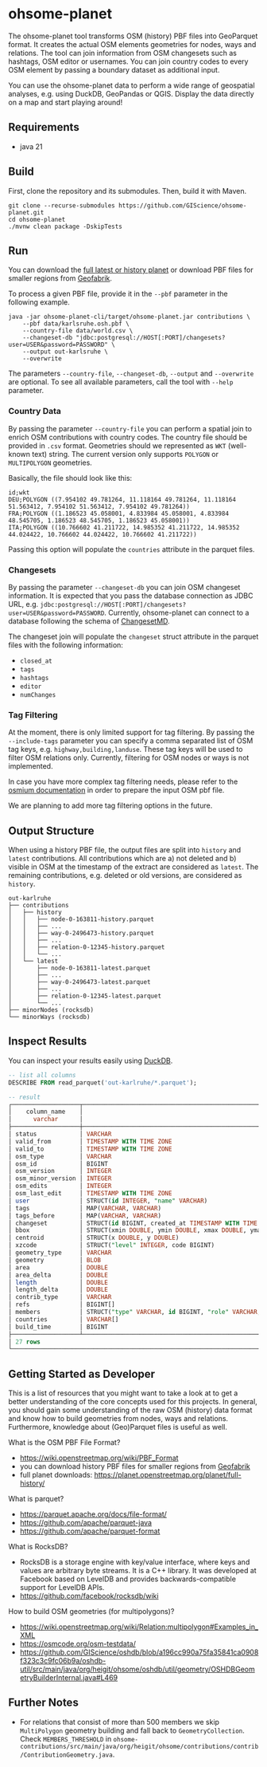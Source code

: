 # ohsome-planet

The ohsome-planet tool transforms OSM (history) PBF files into GeoParquet format.
It creates the actual OSM elements geometries for nodes, ways and relations.
The tool can join information from OSM changesets such as hashtags, OSM editor or usernames.
You can join country codes to every OSM element by passing a boundary dataset as additional input.

You can use the ohsome-planet data to perform a wide range of geospatial analyses, e.g. using DuckDB, GeoPandas or QGIS.
Display the data directly on a map and start playing around!


## Requirements
- java 21

## Build

First, clone the repository and its submodules. Then, build it with Maven.
```shell
git clone --recurse-submodules https://github.com/GIScience/ohsome-planet.git
cd ohsome-planet
./mvnw clean package -DskipTests
```

## Run

You can download the [full latest or history planet](https://planet.openstreetmap.org/pbf/full-history/) 
or download PBF files for smaller regions from [Geofabrik](https://osm-internal.download.geofabrik.de/).

To process a given PBF file, provide it in the `--pbf` parameter in the following example.
```shell
java -jar ohsome-planet-cli/target/ohsome-planet.jar contributions \
    --pbf data/karlsruhe.osh.pbf \
    --country-file data/world.csv \
    --changeset-db "jdbc:postgresql://HOST[:PORT]/changesets?user=USER&password=PASSWORD" \
    --output out-karlsruhe \
    --overwrite 
```
The parameters `--country-file`, `--changeset-db`, `--output` and `--overwrite` are optional.
To see all available parameters, call the tool with `--help` parameter.

### Country Data
By passing the parameter `--country-file` you can perform a spatial join to enrich OSM contributions with country codes.
The country file should be provided in `.csv` format.
Geometries should we represented as `WKT` (well-known text) string.
The current version only supports `POLYGON` or `MULTIPOLYGON` geometries.

Basically, the file should look like this:
```
id;wkt
DEU;POLYGON ((7.954102 49.781264, 11.118164 49.781264, 11.118164 51.563412, 7.954102 51.563412, 7.954102 49.781264))
FRA;POLYGON ((1.186523 45.058001, 4.833984 45.058001, 4.833984 48.545705, 1.186523 48.545705, 1.186523 45.058001))
ITA;POLYGON ((10.766602 41.211722, 14.985352 41.211722, 14.985352 44.024422, 10.766602 44.024422, 10.766602 41.211722))
```

Passing this option will populate the `countries` attribute in the parquet files.

### Changesets
By passing the parameter `--changeset-db` you can join OSM changeset information.
It is expected that you pass the database connection as JDBC URL, e.g. `jdbc:postgresql://HOST[:PORT]/changesets?user=USER&password=PASSWORD`.
Currently, ohsome-planet can connect to a database following the schema of [ChangesetMD](https://github.com/ToeBee/ChangesetMD).

The changeset join will populate the `changeset` struct attribute in the parquet files with the following information:
- `closed_at`
- `tags`
- `hashtags`
- `editor`
- `numChanges`


### Tag Filtering
At the moment, there is only limited support for tag filtering.
By passing the `--include-tags` parameter you can specify a comma separated list of OSM tag keys, e.g. `highway,building,landuse`.
These tag keys will be used to filter OSM relations only.
Currently, filtering for OSM nodes or ways is not implemented.

In case you have more complex tag filtering needs, please refer to the [osmium documentation](https://docs.osmcode.org/osmium/latest/osmium-tags-filter.html) in order to prepare the input OSM pbf file.

We are planning to add more tag filtering options in the future.

## Output Structure

When using a history PBF file, the output files are split into `history` and `latest` contributions. 
All contributions which are a) not deleted and b) visible in OSM at the timestamp of the extract are considered as `latest`.
The remaining contributions, e.g. deleted or old versions, are considered as `history`.

```
out-karlruhe
├── contributions
│   ├── history
│   │   ├── node-0-163811-history.parquet
│   │   ├── ...
│   │   ├── way-0-2496473-history.parquet
│   │   ├── ...
│   │   ├── relation-0-12345-history.parquet
│   │   └── ...
│   └── latest
│       ├── node-0-163811-latest.parquet
│       ├── ...
│       ├── way-0-2496473-latest.parquet
│       ├── ...
│       ├── relation-0-12345-latest.parquet
│       └── ...
├── minorNodes (rocksdb)
└── minorWays (rocksdb)
```

## Inspect Results
You can inspect your results easily using [DuckDB](https://duckdb.org/docs/installation).

```sql
-- list all columns
DESCRIBE FROM read_parquet('out-karlruhe/*.parquet');

-- result
┌───────────────────┬────────────────────────────────────────────────────────────────────────────────────────────────────────────────────────────────────────────────────────────────────────────────┬─────────┬─────────┬─────────┬─────────┐
│    column_name    │                                                                                  column_type                                                                                   │  null   │   key   │ default │  extra  │
│      varchar      │                                                                                    varchar                                                                                     │ varchar │ varchar │ varchar │ varchar │
├───────────────────┼────────────────────────────────────────────────────────────────────────────────────────────────────────────────────────────────────────────────────────────────────────────────┼─────────┼─────────┼─────────┼─────────┤
│ status            │ VARCHAR                                                                                                                                                                        │ YES     │ NULL    │ NULL    │ NULL    │
│ valid_from        │ TIMESTAMP WITH TIME ZONE                                                                                                                                                       │ YES     │ NULL    │ NULL    │ NULL    │
│ valid_to          │ TIMESTAMP WITH TIME ZONE                                                                                                                                                       │ YES     │ NULL    │ NULL    │ NULL    │
│ osm_type          │ VARCHAR                                                                                                                                                                        │ YES     │ NULL    │ NULL    │ NULL    │
│ osm_id            │ BIGINT                                                                                                                                                                         │ YES     │ NULL    │ NULL    │ NULL    │
│ osm_version       │ INTEGER                                                                                                                                                                        │ YES     │ NULL    │ NULL    │ NULL    │
│ osm_minor_version │ INTEGER                                                                                                                                                                        │ YES     │ NULL    │ NULL    │ NULL    │
│ osm_edits         │ INTEGER                                                                                                                                                                        │ YES     │ NULL    │ NULL    │ NULL    │
│ osm_last_edit     │ TIMESTAMP WITH TIME ZONE                                                                                                                                                       │ YES     │ NULL    │ NULL    │ NULL    │
│ user              │ STRUCT(id INTEGER, "name" VARCHAR)                                                                                                                                             │ YES     │ NULL    │ NULL    │ NULL    │
│ tags              │ MAP(VARCHAR, VARCHAR)                                                                                                                                                          │ YES     │ NULL    │ NULL    │ NULL    │
│ tags_before       │ MAP(VARCHAR, VARCHAR)                                                                                                                                                          │ YES     │ NULL    │ NULL    │ NULL    │
│ changeset         │ STRUCT(id BIGINT, created_at TIMESTAMP WITH TIME ZONE, closed_at TIMESTAMP WITH TIME ZONE, tags MAP(VARCHAR, VARCHAR), hashtags VARCHAR[], editor VARCHAR, numChanges INTEGER) │ YES     │ NULL    │ NULL    │ NULL    │
│ bbox              │ STRUCT(xmin DOUBLE, ymin DOUBLE, xmax DOUBLE, ymax DOUBLE)                                                                                                                     │ YES     │ NULL    │ NULL    │ NULL    │
│ centroid          │ STRUCT(x DOUBLE, y DOUBLE)                                                                                                                                                     │ YES     │ NULL    │ NULL    │ NULL    │
│ xzcode            │ STRUCT("level" INTEGER, code BIGINT)                                                                                                                                           │ YES     │ NULL    │ NULL    │ NULL    │
│ geometry_type     │ VARCHAR                                                                                                                                                                        │ YES     │ NULL    │ NULL    │ NULL    │
│ geometry          │ BLOB                                                                                                                                                                           │ YES     │ NULL    │ NULL    │ NULL    │
│ area              │ DOUBLE                                                                                                                                                                         │ YES     │ NULL    │ NULL    │ NULL    │
│ area_delta        │ DOUBLE                                                                                                                                                                         │ YES     │ NULL    │ NULL    │ NULL    │
│ length            │ DOUBLE                                                                                                                                                                         │ YES     │ NULL    │ NULL    │ NULL    │
│ length_delta      │ DOUBLE                                                                                                                                                                         │ YES     │ NULL    │ NULL    │ NULL    │
│ contrib_type      │ VARCHAR                                                                                                                                                                        │ YES     │ NULL    │ NULL    │ NULL    │
│ refs              │ BIGINT[]                                                                                                                                                                       │ YES     │ NULL    │ NULL    │ NULL    │
│ members           │ STRUCT("type" VARCHAR, id BIGINT, "role" VARCHAR, geometry_type VARCHAR, geometry BLOB)[]                                                                                      │ YES     │ NULL    │ NULL    │ NULL    │
│ countries         │ VARCHAR[]                                                                                                                                                                      │ YES     │ NULL    │ NULL    │ NULL    │
│ build_time        │ BIGINT                                                                                                                                                                         │ YES     │ NULL    │ NULL    │ NULL    │
├───────────────────┴────────────────────────────────────────────────────────────────────────────────────────────────────────────────────────────────────────────────────────────────────────────────┴─────────┴─────────┴─────────┴─────────┤
│ 27 rows                                                                                                                                                                                                                          6 columns │
└────────────────────────────────────────────────────────────────────────────────────────────────────────────────────────────────────────────────────────────────────────────────────────────────────────────────────────────────────────────┘
```

## Getting Started as Developer
This is a list of resources that you might want to take a look at to get a better understanding of the core concepts used for this projects. 
In general, you should gain some understanding of the raw OSM (history) data format and know how to build geometries from nodes, ways and relations.
Furthermore, knowledge about (Geo)Parquet files is useful as well.

What is the OSM PBF File Format?
* https://wiki.openstreetmap.org/wiki/PBF_Format
* you can download history PBF files for smaller regions from [Geofabrik](https://osm-internal.download.geofabrik.de/)
* full planet downloads: https://planet.openstreetmap.org/planet/full-history/

What is parquet?
* https://parquet.apache.org/docs/file-format/
* https://github.com/apache/parquet-java
* https://github.com/apache/parquet-format

What is RocksDB?
* RocksDB is a storage engine with key/value interface, where keys and values are arbitrary byte streams. It is a C++ library. It was developed at Facebook based on LevelDB and provides backwards-compatible support for LevelDB APIs.
* https://github.com/facebook/rocksdb/wiki

How to build OSM geometries (for multipolygons)?
* https://wiki.openstreetmap.org/wiki/Relation:multipolygon#Examples_in_XML
* https://osmcode.org/osm-testdata/
* https://github.com/GIScience/oshdb/blob/a196cc990a75fa35841ca0908f323c3c9fc06b9a/oshdb-util/src/main/java/org/heigit/ohsome/oshdb/util/geometry/OSHDBGeometryBuilderInternal.java#L469


## Further Notes
* For relations that consist of more than 500 members we skip `MultiPolygon` geometry building and fall back to `GeometryCollection`. Check `MEMBERS_THRESHOLD` in `ohsome-contributions/src/main/java/org/heigit/ohsome/contributions/contrib/ContributionGeometry.java`.